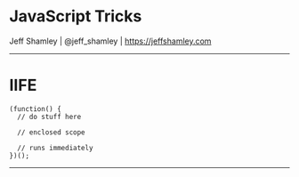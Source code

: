 # JavaScript Tricks

Jeff Shamley | @jeff_shamley | https://jeffshamley.com

---

# IIFE

```
(function() {
  // do stuff here

  // enclosed scope

  // runs immediately
})();
```
 <!-- .element: class="fragment" -->

---